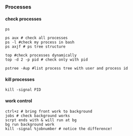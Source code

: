 ### Processes

#### check processes
```
ps 

ps aux # check all processes
ps -l #check my process in bash
ps axjf # ps tree structure
```

```
top #check processes dynamically
top -d 2 -p pid # check only with pid
```

```
pstree -Aup #list process tree with user and process id
```

#### kill processes
```
kill -signal PID
```

#### work control
```
ctrl+z # bring front work to background
jobs # check background works
scrpt ends with & will run at bg
bg run background work
kill -signal %jobnumber # notice the difference!
```

####